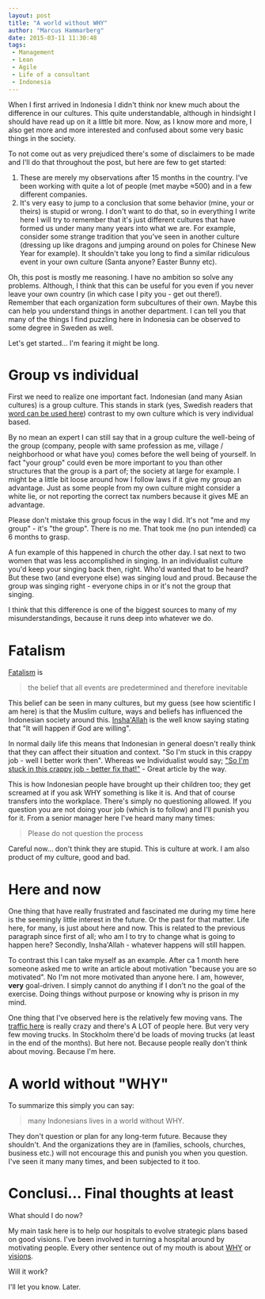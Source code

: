 ```yaml
---
layout: post
title: "A world without WHY"
author: "Marcus Hammarberg"
date: 2015-03-11 11:30:48
tags:
 - Management
 - Lean
 - Agile
 - Life of a consultant
 - Indonesia
---
```


When I first arrived in Indonesia I didn't think nor knew much about the difference in our cultures. This quite understandable, although in hindsight I should have read up on it a little bit more. Now, as I know more and more, I also get more and more interested and confused about some very basic things in the society.

To not come out as very prejudiced there's some of disclaimers to be made and I'll do that throughout the post, but here are few to get started:

1.	These are merely my observations after 15 months in the country. I've been working with quite a lot of people (met maybe ≈500) and in a few different companies.
2.	It's very easy to jump to a conclusion that some behavior (mine, your or theirs) is stupid or wrong. I don't want to do that, so in everything I write here I will try to remember that it's just different cultures that have formed us under many many years into what we are. For example, consider some strange tradition that you've seen in another culture (dressing up like dragons and jumping around on poles for Chinese New Year for example). It shouldn't take you long to find a similar ridiculous event in your own culture (Santa anyone? Easter Bunny etc).

Oh, this post is mostly me reasoning. I have no ambition so solve any problems. Although, I think that this can be useful for you even if you never leave your own country (in which case I pity you - get out there!). Remember that each organization form subcultures of their own. Maybe this can help you understand things in another department. I can tell you that many of the things I find puzzling here in Indonesia can be observed to some degree in Sweden as well.

Let's get started... I'm fearing it might be long.

<a name='more'></a>

# Group vs individual
First we need to realize one important fact. Indonesian (and many Asian cultures) is a group culture. This stands in stark (yes, Swedish readers that [word can be used here](http://www.thefreedictionary.com/stark)) contrast to my own culture which is very individual based.

By no mean an expert I can still say that in a group culture the well-being of the group (company, people with same profession as me, village / neighborhood or what have you) comes before the well being of yourself. In fact "your group" could even be more important to you than other structures that the group is a part of; the society at large for example. I might be a little bit loose around how I follow laws if it give my group an advantage.
Just as some people from my own culture might consider a white lie, or not reporting the correct tax numbers because it gives ME an advantage.

Please don't mistake this group focus in the way I did. It's not "me and my group" - it's "the group". There is no me. That took me (no pun intended) ca 6 months to grasp.

A fun example of this happened in church the other day. I sat next to two women that was less accomplished in singing. In an individualist culture you'd keep your singing back then, right. Who'd wanted that to be heard? But these two (and everyone else) was singing loud and proud. Because the group was singing right - everyone chips in or it's not the group that singing.

I think that this difference is one of the biggest sources to many of my misunderstandings, because it runs deep into whatever we do.

# Fatalism
[Fatalism](https://www.google.com/search?q=fatalism&oq=fatalism) is
<blockquote>the belief that all events are predetermined and therefore inevitable</blockquote>

This belief can be seen in many cultures, but my guess (see how scientific I am here) is that the Muslim culture, ways and beliefs has influenced the Indonesian society around this. [Insha'Allah](http://en.wikipedia.org/wiki/Insha%27Allah) is the well know saying stating that "It will happen if God are willing".

In normal daily life this means that Indonesian in general doesn't really think that they can affect their situation and context. "So I'm stuck in this crappy job - well I better work then". Whereas we Individualist would say; ["So I'm stuck in this crappy job - better fix that!"](http://www.hanselman.com/blog/ChangingPerspectivesOnYourJobWillYouRenewYourBossForAnotherSeason.aspx) - Great article by the way.

This is how Indonesian people have brought up their children too; they get screamed at if you ask WHY something is like it is. And that of course transfers into the workplace. There's simply no questioning allowed. If you question you are not doing your job (which is to follow) and I'll punish you for it. From a senior manager here I've heard many many times:

<blockquote>Please do not question the process</blockquote>

Careful now... don't think they are stupid. This is culture at work. I am also product of my culture, good and bad.

# Here and now
One thing that have really frustrated and fascinated me during my time here is the seemingly little interest in the future. Or the past for that matter. Life here, for many, is just about here and now. This is related to the previous paragraph since first of all; who am I to try to change what is going to happen here? Secondly, Insha'Allah - whatever happens will still happen.

To contrast this I can take myself as an example. After ca 1 month here someone asked me to write an article about motivation "because you are so motivated". No I'm not more motivated than anyone here. I am, however, **very** goal-driven. I simply cannot do anything if I don't no the goal of the exercise. Doing things without purpose or knowing why is prison in my mind.

One thing that I've observed here is the relatively few moving vans. The <a href="http://www.marcusoft.net/2015/03/what-the-traffic-in-jakarta-taught-me-about-slack.html">traffic here</a> is really crazy and there's A LOT of people here. But very very few moving trucks. In Stockholm there'd be loads of moving trucks (at least in the end of the months).
But here not. Because people really don't think about moving. Because I'm here.

# A world without "WHY"
To summarize this simply you can say:
<blockquote>
	many Indonesians lives in a world without WHY.
</blockquote>

They don't question or plan for any long-term future. Because they shouldn't. And the organizations they are in (families, schools, churches, business etc.) will not encourage this and punish you when you question. I've seen it many many times, and been subjected to it too.

# Conclusi... Final thoughts at least
What should I do now?

My main task here is to help our hospitals to evolve strategic plans based on good visions. I've been involved in turning a hospital around by motivating people. Every other sentence out of my mouth is about <a href="www.marcusoft.net/2014/12/kenapa---even-in-good-times.html">WHY</a> or <a href="www.marcusoft.net/2014/10/vision-statements.html">visions</a>.

Will it work?

I'll let you know. Later.
